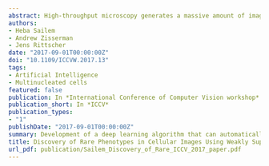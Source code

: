 ```yaml
---
abstract: High-throughput microscopy generates a massive amount of images that enables the identification of bio- logical phenotypes resulting from thousands of different genetic or pharmacological perturbations. However, the size of the data sets generated by these studies makes it almost impossible to provide detailed image annotations, e.g. by object bounding box. Furthermore, the variability in cellular responses often results in weak phenotypes that only manifest in a subpopulation of cells. To overcome the burden of providing object-level annotations we propose a deep learning approach that can detect the presence or absence ofrare cellular phenotypes from weak annotations. Although, no localization information is provided we demonstrate that our Weakly Supervised Convolutional Neural Network (WSCNN) can reliably estimate the location of the identified rare events. Results on synthetic data set and a data set containing genetically perturbed cells demonstrate the power ofour proposed approach.
authors:
- Heba Sailem
- Andrew Zisserman
- Jens Rittscher
date: "2017-09-01T00:00:00Z"
doi: "10.1109/ICCVW.2017.13"
tags:
- Artificial Intelligence
- Multinucleated cells
featured: false
publication: In *International Conference of Computer Vision workshop*
publication_short: In *ICCV*
publication_types:
- "1"
publishDate: "2017-09-01T00:00:00Z"
summary: Development of a deep learning algorithm that can automatically discover abnormal phenotypes from an image of heterogenous cells without performing cell segmentation. Discoverd phenotypes can then be highlighted by the algorithm for validation. This have an important application in early detection of cancer where few cancer cells progress into malignancy.
title: Discovery of Rare Phenotypes in Cellular Images Using Weakly Supervised Deep Learning
url_pdf: publication/Sailem_Discovery_of_Rare_ICCV_2017_paper.pdf
---
```

